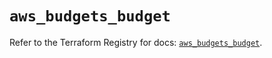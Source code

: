 # `aws_budgets_budget`

Refer to the Terraform Registry for docs: [`aws_budgets_budget`](https://registry.terraform.io/providers/hashicorp/aws/5.47.0/docs/resources/budgets_budget).
